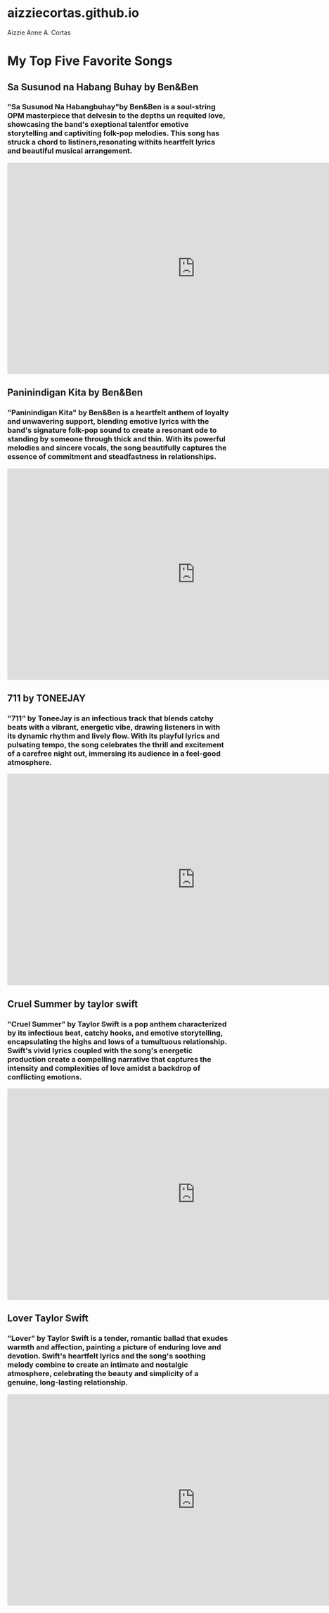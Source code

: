 # aizziecortas.github.io
Aizzie Anne A. Cortas

# My Top Five Favorite Songs

## Sa Susunod na Habang Buhay by Ben&Ben
### "Sa Susunod Na Habangbuhay"by Ben&Ben is a soul-string OPM masterpiece that delvesin to the depths un requited love, showcasing the band's exeptional talentfor emotive storytelling  and captiviting folk-pop melodies. This song has struck a chord to listiners,resonating withits heartfelt lyrics and beautiful musical arrangement.
<iframe width="853" height="480" src="https://www.youtube.com/embed/yB2J6kXxJIY" title="Ben&amp;Ben - Sa Susunod na Habang Buhay | Official Lyric Video" frameborder="0" allow="accelerometer; autoplay; clipboard-write; encrypted-media; gyroscope; picture-in-picture; web-share" allowfullscreen></iframe> 

## Paninindigan Kita by Ben&Ben
### "Paninindigan Kita" by Ben&Ben is a heartfelt anthem of loyalty and unwavering support, blending emotive lyrics with the band's signature folk-pop sound to create a resonant ode to standing by someone through thick and thin. With its powerful melodies and sincere vocals, the song beautifully captures the essence of commitment and steadfastness in relationships.

<iframe width="853" height="480" src="https://www.youtube.com/embed/EMSAEKeloC8" title="Ben&amp;Ben - Paninindigan Kita | Official Lyric Video" frameborder="0" allow="accelerometer; autoplay; clipboard-write; encrypted-media; gyroscope; picture-in-picture; web-share" allowfullscreen></iframe>

## 711 by TONEEJAY 
### "711" by ToneeJay is an infectious track that blends catchy beats with a vibrant, energetic vibe, drawing listeners in with its dynamic rhythm and lively flow. With its playful lyrics and pulsating tempo, the song celebrates the thrill and excitement of a carefree night out, immersing its audience in a feel-good atmosphere.

 <iframe width="853" height="480" src="https://www.youtube.com/embed/9RJ-oc7cvW0" title="TONEEJAY - 711 (Official Lyric Video)" frameborder="0" allow="accelerometer; autoplay; clipboard-write; encrypted-media; gyroscope; picture-in-picture; web-share" allowfullscreen></iframe>


## Cruel Summer by taylor swift
### "Cruel Summer" by Taylor Swift is a pop anthem characterized by its infectious beat, catchy hooks, and emotive storytelling, encapsulating the highs and lows of a tumultuous relationship. Swift's vivid lyrics coupled with the song's energetic production create a compelling narrative that captures the intensity and complexities of love amidst a backdrop of conflicting emotions.
<iframe width="853" height="480" src="https://www.youtube.com/embed/JLJcHbYSlB8" title="Taylor Swift - Cruel Summer" frameborder="0" allow="accelerometer; autoplay; clipboard-write; encrypted-media; gyroscope; picture-in-picture; web-share" allowfullscreen></iframe>

## Lover Taylor Swift
### "Lover" by Taylor Swift is a tender, romantic ballad that exudes warmth and affection, painting a picture of enduring love and devotion. Swift's heartfelt lyrics and the song's soothing melody combine to create an intimate and nostalgic atmosphere, celebrating the beauty and simplicity of a genuine, long-lasting relationship.

<iframe width="853" height="480" src="https://www.youtube.com/embed/-BjZmE2gtdo" title="Taylor Swift - Lover (Official Music Video)" frameborder="0" allow="accelerometer; autoplay; clipboard-write; encrypted-media; gyroscope; picture-in-picture; web-share" allowfullscreen></iframe>

